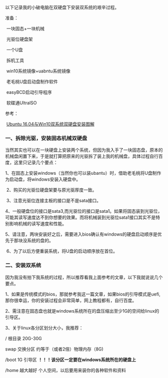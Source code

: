 以下记录我的小破电脑在双硬盘下安装双系统的艰辛过程。

准备：

​			一块固态+一块机械

​			光驱位硬盘架

​             一个U盘

​			拆机工具

​             win10系统镜像+uabntu系统镜像

​			老毛桃U盘启动盘制作软件

​			easyBCD启动引导程序

​			软碟通UltralSO

参考：

​		 [Ubuntu 16.04与Win10双系统双硬盘安装图解]( https://blog.csdn.net/fesdgasdgasdg/article/details/54183577)

### 一、拆除光驱，安装固态机械双硬盘

​		当然其实也可以在一块硬盘上安装两个系统，但因为我入手了一块固态盘，原本的机械盘闲置下来，于是就打算把原来的光驱拆了装上我的机械盘，具体过程自行百度，这里只记录几个要点：

​		1、在固态上安装windows（当然你也可以装ubantu）时，借助老毛桃将U盘制作为启动盘，将windows安装入硬盘中。

​		2、购买的光驱位硬盘架要与原光驱厚度一致。

​		3、注意光驱位连接主板的接口是不是sata接口。

​		4、一般硬盘位的接口是sata3,而光驱位的接口是sata1。如果将固态装到光驱位，可能其读写速度达不到你想要的效果。而将机械装到光驱位sata1接口其实不是特别影响机械的读写速度和性能。

​		5、请注意，两块安装好之后，需要进入bios确认有windows的硬盘启动顺序是优先于那块没系统的盘的。

​		6、为了以后方便重装系统，将U盘的启动顺序放在首位。

### 二、安装双系统

因为我没有拍下我系统的过程，所以推荐看我上面参考的文章，以下我就说说几个要点。

1、如果是传统模式的bios，那就参考我这一篇文章，如果bios的引导模式是uefi,那你很幸运，你的安装过程会非常简单，网上教程都有，自行百度。

2、需注意在固态盘也就是windows系统所在的盘压缩出至少1G的空间给linux的引导区。

3、关于linux各分区划分大小，我推荐：

/	根目录  20G-30G

swap	交换分区	约等于（或者2倍）物理内存（8G)

/boot	1G	引导区  **！！！该分区一定要在windows系统所在的硬盘上**

/home	越大越好	个人空间，以后要用来装你的各种软件和资料